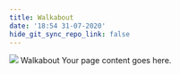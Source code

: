 ```yaml
---
title: Walkabout
date: '18:54 31-07-2020'
hide_git_sync_repo_link: false
---
```


![](https://files.arborvista.org/images/walkabout1.jpg) 
Walkabout   Your page content goes here.